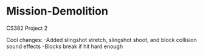 # Mission-Demolition
CS382 Project 2

Cool changes:
-Added slingshot stretch, slingshot shoot, and block collision sound effects
-Blocks break if hit hard enough